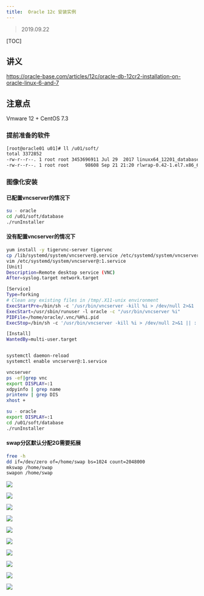 ```yaml
---
title:  Oracle 12c 安装实例
---
```


> 2019.09.22 

[TOC]

## 讲义

https://oracle-base.com/articles/12c/oracle-db-12cr2-installation-on-oracle-linux-6-and-7

## 注意点

Vmware 12 + CentOS 7.3 

### 提前准备的软件

```bash
[root@oracle01 u01]# ll /u01/soft/
total 3372852
-rw-r--r--. 1 root root 3453696911 Jul 29  2017 linuxx64_12201_database.zip
-rw-r--r--. 1 root root      98608 Sep 21 21:20 rlwrap-0.42-1.el7.x86_64.rpm
```

### 图像化安装


#### 已配置vncserver的情况下

```bash
su - oracle
cd /u01/soft/database
./runInstaller
```

#### 没有配置vncserver的情况下

```bash
yum install -y tigervnc-server tigervnc
cp /lib/systemd/system/vncserver@.service /etc/systemd/system/vncserver@:1.service
vim /etc/systemd/system/vncserver@:1.service
[Unit]
Description=Remote desktop service (VNC)
After=syslog.target network.target

[Service]
Type=forking
# Clean any existing files in /tmp/.X11-unix environment
ExecStartPre=/bin/sh -c '/usr/bin/vncserver -kill %i > /dev/null 2>&1 || :'
ExecStart=/usr/sbin/runuser -l oracle -c "/usr/bin/vncserver %i"
PIDFile=/home/oracle/.vnc/%H%i.pid
ExecStop=/bin/sh -c '/usr/bin/vncserver -kill %i > /dev/null 2>&1 || :'

[Install]
WantedBy=multi-user.target


systemctl daemon-reload
systemctl enable vncserver@:1.service

vncserver
ps -ef|grep vnc
export DISPLAY=:1
xdpyinfo | grep name
printenv | grep DIS
xhost + 

su - oracle
export DISPLAY=:1
cd /u01/soft/database
./runInstaller
```



#### swap分区默认分配2G需要拓展

```bash
free -h
dd if=/dev/zero of=/home/swap bs=1024 count=2048000
mkswap /home/swap
swapon /home/swap
```


![](pic/OracleInstall001.png)

![](pic/OracleInstall002.png)

![](pic/OracleInstall003.png)

![](pic/OracleInstall004.png)

![](pic/OracleInstall005.png)

![](pic/OracleInstall006.png)

![](pic/OracleInstall007.png)

![](pic/OracleInstall008.png)

![](pic/OracleInstall009.png)

![](pic/OracleInstall010.png)

